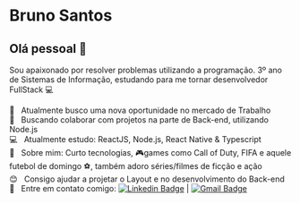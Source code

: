 # Bruno Santos

## Olá pessoal 👋
Sou apaixonado por resolver problemas utilizando a programação.
3º ano de Sistemas de Informação, estudando para me tornar desenvolvedor FullStack :computer:

 :dart:  &nbsp; Atualmente busco uma nova oportunidade no mercado de Trabalho
 <br/> :purple_heart: &nbsp; Buscando colaborar com projetos na parte de Back-end, utilizando Node.js
 <br/> :computer: &nbsp; Atualmente estudo: ReactJS, Node.js, React Native & Typescript
 <br/> 💬  &nbsp; Sobre mim: Curto tecnologias, :video_game:games como Call of Duty, FIFA e aquele futebol de domingo :soccer:, também adoro séries/filmes de ficção e ação
 <br/> :blush: &nbsp; Consigo ajudar a projetar o Layout e no desenvolvimento do Back-end
 <br/> :email: &nbsp; Entre em contato comigo: [![Linkedin Badge](https://img.shields.io/badge/-BrunoSantos-blue?style=flat-square&logo=Linkedin&logoColor=white&link=https:https://www.linkedin.com/in/bruno-henrique-pereira-dos-santos-880561163/)](https://www.linkedin.com/in/bruno-henrique-pereira-dos-santos-880561163/) 
| 
[![Gmail Badge](https://img.shields.io/badge/-brunohqsantos@gmail.com-c14438?style=flat-square&logo=Gmail&logoColor=white&link=mailto:brunohqsantos@gmail.com)](mailto:brunohqsantos@gmail.com)
